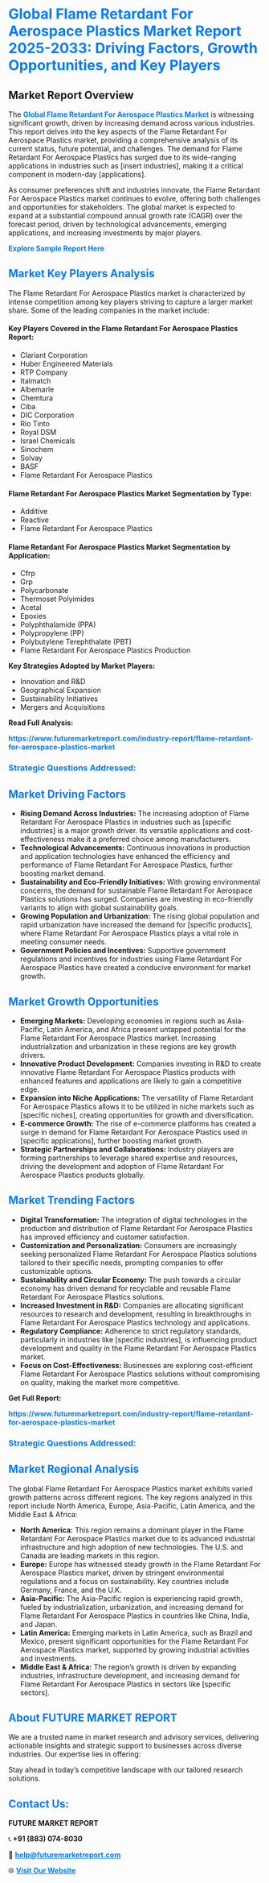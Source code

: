 <h1 style="color: #007BFF;">Global Flame Retardant For Aerospace Plastics Market Report 2025-2033: Driving Factors, Growth Opportunities, and Key Players</h1>

<section id="overview">
<h2>Market Report Overview</h2>
<p>The <a href="https://www.futuremarketreport.com/industry-report/flame-retardant-for-aerospace-plastics-market" style="color: #007BFF; text-decoration: none;"><strong>Global Flame Retardant For Aerospace Plastics Market</strong></a> is witnessing significant growth, driven by increasing demand across various industries. This report delves into the key aspects of the Flame Retardant For Aerospace Plastics market, providing a comprehensive analysis of its current status, future potential, and challenges. The demand for Flame Retardant For Aerospace Plastics has surged due to its wide-ranging applications in industries such as [insert industries], making it a critical component in modern-day [applications].</p>
<p>As consumer preferences shift and industries innovate, the Flame Retardant For Aerospace Plastics market continues to evolve, offering both challenges and opportunities for stakeholders. The global market is expected to expand at a substantial compound annual growth rate (CAGR) over the forecast period, driven by technological advancements, emerging applications, and increasing investments by major players.</p>
</section>

<section id="overview">
<p><a href="https://www.futuremarketreport.com/request-sample/reportId=108496" style="color: #007BFF; text-decoration: none;"><strong>Explore Sample Report Here</strong></a></p>
</section>

<section id="key-players">
<h2 style="color: #007BFF;">Market Key Players Analysis</h2>
<p>The Flame Retardant For Aerospace Plastics market is characterized by intense competition among key players striving to capture a larger market share. Some of the leading companies in the market include:</p>
<h4>Key Players Covered in the Flame Retardant For Aerospace Plastics Report:</h4>
<ul><li>Clariant Corporation</li><li>Huber Engineered Materials</li><li>RTP Company</li><li>Italmatch</li><li>Albemarle</li><li>Chemtura</li><li>Ciba</li><li>DIC Corporation</li><li>Rio Tinto</li><li>Royal DSM</li><li>Israel Chemicals</li><li>Sinochem</li><li>Solvay</li><li>BASF</li><li>Flame Retardant For Aerospace Plastics</li></ul>
<h4>Flame Retardant For Aerospace Plastics Market Segmentation by Type:</h4>
<ul><li>Additive</li><li>Reactive</li><li>Flame Retardant For Aerospace Plastics</li></ul>

<h4>Flame Retardant For Aerospace Plastics Market Segmentation by Application:</h4>
<ul><li>Cfrp</li><li>Grp</li><li>Polycarbonate</li><li>Thermoset Polyimides</li><li>Acetal</li><li>Epoxies</li><li>Polyphthalamide (PPA)</li><li>Polypropylene (PP)</li><li>Polybutylene Terephthalate (PBT)</li><li>Flame Retardant For Aerospace Plastics Production</li></ul>
<p><strong>Key Strategies Adopted by Market Players:</strong></p>
<ul>
<li>Innovation and R&D</li>
<li>Geographical Expansion</li>
<li>Sustainability Initiatives</li>
<li>Mergers and Acquisitions</li>
</ul>
</section>

<section>
<p><strong>Read Full Analysis: </strong></p><a href="https://www.futuremarketreport.com/industry-report/flame-retardant-for-aerospace-plastics-market" style="color: #007BFF; text-decoration: none;"><strong>https://www.futuremarketreport.com/industry-report/flame-retardant-for-aerospace-plastics-market</strong></a>
<h3 style="color: #007BFF;">Strategic Questions Addressed:</h3>
</section>

<section id="driving-factors">
<h2 style="color: #007BFF;">Market Driving Factors</h2>
<ul>
<li><strong>Rising Demand Across Industries:</strong> The increasing adoption of Flame Retardant For Aerospace Plastics in industries such as [specific industries] is a major growth driver. Its versatile applications and cost-effectiveness make it a preferred choice among manufacturers.</li>
<li><strong>Technological Advancements:</strong> Continuous innovations in production and application technologies have enhanced the efficiency and performance of Flame Retardant For Aerospace Plastics, further boosting market demand.</li>
<li><strong>Sustainability and Eco-Friendly Initiatives:</strong> With growing environmental concerns, the demand for sustainable Flame Retardant For Aerospace Plastics solutions has surged. Companies are investing in eco-friendly variants to align with global sustainability goals.</li>
<li><strong>Growing Population and Urbanization:</strong> The rising global population and rapid urbanization have increased the demand for [specific products], where Flame Retardant For Aerospace Plastics plays a vital role in meeting consumer needs.</li>
<li><strong>Government Policies and Incentives:</strong> Supportive government regulations and incentives for industries using Flame Retardant For Aerospace Plastics have created a conducive environment for market growth.</li>
</ul>
</section>

<section id="growth-opportunities">
<h2 style="color: #007BFF;">Market Growth Opportunities</h2>
<ul>
<li><strong>Emerging Markets:</strong> Developing economies in regions such as Asia-Pacific, Latin America, and Africa present untapped potential for the Flame Retardant For Aerospace Plastics market. Increasing industrialization and urbanization in these regions are key growth drivers.</li>
<li><strong>Innovative Product Development:</strong> Companies investing in R&D to create innovative Flame Retardant For Aerospace Plastics products with enhanced features and applications are likely to gain a competitive edge.</li>
<li><strong>Expansion into Niche Applications:</strong> The versatility of Flame Retardant For Aerospace Plastics allows it to be utilized in niche markets such as [specific niches], creating opportunities for growth and diversification.</li>
<li><strong>E-commerce Growth:</strong> The rise of e-commerce platforms has created a surge in demand for Flame Retardant For Aerospace Plastics used in [specific applications], further boosting market growth.</li>
<li><strong>Strategic Partnerships and Collaborations:</strong> Industry players are forming partnerships to leverage shared expertise and resources, driving the development and adoption of Flame Retardant For Aerospace Plastics products globally.</li>
</ul>
</section>

<section id="trending-factors">
<h2 style="color: #007BFF;">Market Trending Factors</h2>
<ul>
<li><strong>Digital Transformation:</strong> The integration of digital technologies in the production and distribution of Flame Retardant For Aerospace Plastics has improved efficiency and customer satisfaction.</li>
<li><strong>Customization and Personalization:</strong> Consumers are increasingly seeking personalized Flame Retardant For Aerospace Plastics solutions tailored to their specific needs, prompting companies to offer customizable options.</li>
<li><strong>Sustainability and Circular Economy:</strong> The push towards a circular economy has driven demand for recyclable and reusable Flame Retardant For Aerospace Plastics solutions.</li>
<li><strong>Increased Investment in R&D:</strong> Companies are allocating significant resources to research and development, resulting in breakthroughs in Flame Retardant For Aerospace Plastics technology and applications.</li>
<li><strong>Regulatory Compliance:</strong> Adherence to strict regulatory standards, particularly in industries like [specific industries], is influencing product development and quality in the Flame Retardant For Aerospace Plastics market.</li>
<li><strong>Focus on Cost-Effectiveness:</strong> Businesses are exploring cost-efficient Flame Retardant For Aerospace Plastics solutions without compromising on quality, making the market more competitive.</li>
</ul>
</section>

<section>
<p><strong>Get Full Report: </strong></p><a href="https://www.futuremarketreport.com/industry-report/flame-retardant-for-aerospace-plastics-market" style="color: #007BFF; text-decoration: none;"><strong>https://www.futuremarketreport.com/industry-report/flame-retardant-for-aerospace-plastics-market</strong></a>
<h3 style="color: #007BFF;">Strategic Questions Addressed:</h3>
</section>


<section id="regional-analysis">
<h2 style="color: #007BFF;">Market Regional Analysis</h2>
<p>The global Flame Retardant For Aerospace Plastics market exhibits varied growth patterns across different regions. The key regions analyzed in this report include North America, Europe, Asia-Pacific, Latin America, and the Middle East & Africa:</p>
<ul>
<li><strong>North America:</strong> This region remains a dominant player in the Flame Retardant For Aerospace Plastics market due to its advanced industrial infrastructure and high adoption of new technologies. The U.S. and Canada are leading markets in this region.</li>
<li><strong>Europe:</strong> Europe has witnessed steady growth in the Flame Retardant For Aerospace Plastics market, driven by stringent environmental regulations and a focus on sustainability. Key countries include Germany, France, and the U.K.</li>
<li><strong>Asia-Pacific:</strong> The Asia-Pacific region is experiencing rapid growth, fueled by industrialization, urbanization, and increasing demand for Flame Retardant For Aerospace Plastics in countries like China, India, and Japan.</li>
<li><strong>Latin America:</strong> Emerging markets in Latin America, such as Brazil and Mexico, present significant opportunities for the Flame Retardant For Aerospace Plastics market, supported by growing industrial activities and investments.</li>
<li><strong>Middle East & Africa:</strong> The region’s growth is driven by expanding industries, infrastructure development, and increasing demand for Flame Retardant For Aerospace Plastics in sectors like [specific sectors].</li>
</ul>
</section>

<footer>
<h2 style="color: #007BFF;">About FUTURE MARKET REPORT</h2>
<p>We are a trusted name in market research and advisory services, delivering actionable insights and strategic support to businesses across diverse industries. Our expertise lies in offering:</p>

<p>Stay ahead in today’s competitive landscape with our tailored research solutions.</p>

<h2 style="color: #007BFF;">Contact Us:</h2>
<p><strong>FUTURE MARKET REPORT</strong></p>
<p>📞 <strong>+91 (883) 074-8030</strong></p>
<p>📧 <strong><a href="mailto:help@futuremarketreport.com" style="color: #007BFF;">help@futuremarketreport.com</a></strong></p>
<p>🌐 <strong><a href="https://www.futuremarketreport.com/" style="color: #007BFF;">Visit Our Website</a></strong></p>
</footer>